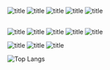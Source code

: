 ![title](https://img.shields.io/badge/C-00599C?style=for-the-badge&logo=c&logoColor=white)   ![title](https://img.shields.io/badge/C%2B%2B-00599C?style=for-the-badge&logo=c%2B%2B&logoColor=white)   ![title](https://img.shields.io/badge/C%23-239120?style=for-the-badge&logo=c-sharp&logoColor=white)   ![title](https://img.shields.io/badge/Python-3776AB?style=for-the-badge&logo=python&logoColor=white)   ![title](https://img.shields.io/badge/R-276DC3?style=for-the-badge&logo=r&logoColor=white)   
<br>

![title](https://img.shields.io/badge/Visual_Studio-5C2D91?style=for-the-badge&logo=visual%20studio&logoColor=white)   ![title](https://img.shields.io/badge/Visual_Studio_Code-0078D4?style=for-the-badge&logo=visual%20studio%20code&logoColor=white)   ![title](https://img.shields.io/badge/PyCharm-000000.svg?&style=for-the-badge&logo=PyCharm&logoColor=white)  ![title](https://img.shields.io/badge/Colab-F9AB00?style=for-the-badge&logo=googlecolab&color=525252)   ![title](https://img.shields.io/badge/RStudio-75AADB?style=for-the-badge&logo=RStudio&logoColor=white) 

![title](https://img.shields.io/badge/Unity-100000?style=for-the-badge&logo=unity&logoColor=white)   ![title](https://img.shields.io/badge/blender-%23F5792A.svg?style=for-the-badge&logo=blender&logoColor=white)   ![title](https://img.shields.io/badge/Adobe%20Photoshop-31A8FF?style=for-the-badge&logo=Adobe%20Photoshop&logoColor=black)   


![Top Langs](https://github-readme-stats.vercel.app/api/top-langs/?username=anuraghazra&layout=compact)

